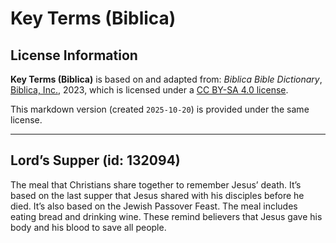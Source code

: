 # Key Terms (Biblica)

## License Information

**Key Terms (Biblica)** is based on and adapted from: _Biblica Bible Dictionary_, [Biblica, Inc.](https://www.biblica.com/), 2023, which is licensed under a [CC BY-SA 4.0 license](https://creativecommons.org/licenses/by-sa/4.0/legalcode.en).

This markdown version (created `2025-10-20`) is provided under the same license.



--------------------------------

## Lord’s Supper (id: 132094)

The meal that Christians share together to remember Jesus’ death. It’s based on the last supper that Jesus shared with his disciples before he died. It’s also based on the Jewish Passover Feast. The meal includes eating bread and drinking wine. These remind believers that Jesus gave his body and his blood to save all people.


